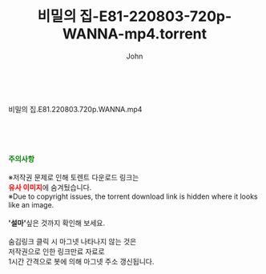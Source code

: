 ﻿---
layout: post
title:  "비밀의 집-E81-220803-720p-WANNA-mp4.torrent"
author: John
categories: [ 드라마 ]
tags: [  ]
image:  
description: "비밀의 집-E81-220803-720p-WANNA-mp4 torrent 정보 공유"
toc: true
toc_sticky: true
---

<br>
<div class="view-img">
<a class="view_image" href="http://torrentmobile60.com/bbs/view_image.php?fn=%2Fdata%2Ffile%2Fdrama%2F3735182707_8BS3MpZr_17a025fc58e8843c4956361e60c5efe9a43bb21d.jpg" target="_blank"><img alt="" class="img-tag" content="http://torrentmobile60.com/data/file/drama/3735182707_8BS3MpZr_17a025fc58e8843c4956361e60c5efe9a43bb21d.jpg" itemprop="image" src="http://torrentmobile60.com/data/file/drama/3735182707_8BS3MpZr_17a025fc58e8843c4956361e60c5efe9a43bb21d.jpg"/></a></div><div class="view-content" itemprop="description">
<p>비밀의 집.E81.220803.720p.WANNA.mp4<br/></p> </div>
    
<br><br><br>
<p data-ke-size="size16"><b><span style="color: green;">주의사항</span></b><br /><br />※저작권 문제로 인해 토렌트 다운로드 링크는<br /><b><span style="color: red;">유사 이미지</span></b>에 숨겨뒀습니다.<br />※Due to copyright issues, the torrent download link is hidden where it looks like an image.<br /><br /><b>'설마'</b>싶은 것까지 확인해 보세요.<br /><br />숨김링크 클릭 시 마그넷 나타나지 않는 것은<br />저작권으로 인한 링크만료 자료로<br />1시간 간격으로 봇에 의해 마그넷 주소 갱신됩니다.</p>
